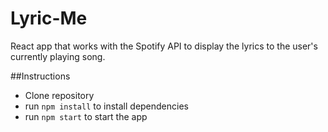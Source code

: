 # Lyric-Me

React app that works with the Spotify API to display the lyrics to the user's currently playing song. 

##Instructions

* Clone repository
* run ```npm install``` to install dependencies
* run ```npm start``` to start the app
